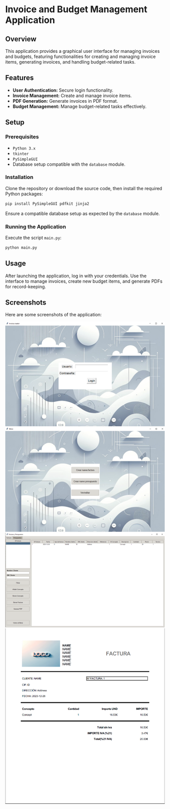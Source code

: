 
# Invoice and Budget Management Application

## Overview
This application provides a graphical user interface for managing invoices and budgets, featuring functionalities for creating and managing invoice items, generating invoices, and handling budget-related tasks.

## Features
- **User Authentication:** Secure login functionality.
- **Invoice Management:** Create and manage invoice items.
- **PDF Generation:** Generate invoices in PDF format.
- **Budget Management:** Manage budget-related tasks effectively.

## Setup

### Prerequisites
- `Python 3.x`
- `tkinter`
- `PySimpleGUI`
- Database setup compatible with the `database` module.

### Installation
Clone the repository or download the source code, then install the required Python packages:

```bash
pip install PySimpleGUI pdfkit jinja2
```

Ensure a compatible database setup as expected by the `database` module.

### Running the Application
Execute the script `main.py`:

```bash
python main.py
```

## Usage
After launching the application, log in with your credentials. Use the interface to manage invoices, create new budget items, and generate PDFs for record-keeping.

## Screenshots
Here are some screenshots of the application:

![Application Login Window](images/Captura.PNG)
![Menu window](images/Captura2.PNG)
![Main invoice creator window](images/Captura3.PNG)
![PDF Example](images/Captura4.PNG)
